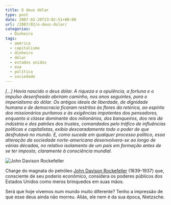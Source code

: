 ```yaml
---
title: O deus dólar
type: post
date: 2007-02-26T23:02:51+00:00
url: /2007/02/o-deus-dolar/
categorias:
  - Dinheiro
tags:
  - américa
  - capitalismo
  - dinheiro
  - dólar
  - estados unidos
  - eua
  - política
  - sociedade
---
```


_[…] Havia nascido o deus dólar. A riqueza e a opulência, a fortuna e o impulso desenfreado abriram caminho, nos anos seguintes, para o imperialismo do dólar. Os antigos ideais de liberdade, de dignidade humana e de democracia ficaram restritos às flores da retórica, ao espírito dos missionários puritanos e às exigências impotentes dos pensadores, enquanto a classe dominante dos milionários, dos banqueiros, dos reis da indústria e dos patrões dos trustes, comandados pelo tráfico de influências políticas e capitalistas, exibia descaradamente todo o poder de que desfrutava no mundo. E, como sucede em qualquer processo político, essa alteração da sociedade norte-americana desenvolvera-se ao longo de várias décadas, no relativo isolamento de um país em formação antes de se ter imposto, claramente à consciência mundial._

![John Davison Rockefeller](/wp-content/uploads/2007/02/rockfeller.jpg)

Charge do magnata do petróleo [John Davison Rockefeller][1] (1839-1937) que, consciente de seu poderio econômico, considera os poderes públicos dos Estados Unidos como meros brinquedos em suas mãos.

Será que hoje vivemos num mundo muito diferente? Tenho a impressão de que esse deus ainda não morreu. Aliás, ele nem é da sua época, Nietzsche.

[1]: http://en.wikipedia.org/wiki/John_Davison_Rockefeller
